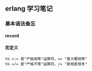 ## erlang 学习笔记
### 基本语法备忘
#### record
#### 宏定义

```
%% =:= 是"严格相等"运算符，== "是大概相等"
%% =/= 是"严格不等"运算符，/= "是相差很多"
```